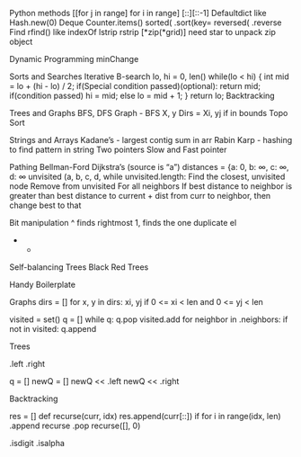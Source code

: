 Python methods
    [[for j in range] for i in range]
    [::][::-1]
    Defaultdict		like Hash.new(0)
    Deque
    Counter.items()
    sorted(    .sort(key=
    reversed(    .reverse
    Find 	rfind()  	like indexOf
    lstrip rstrip
    [*zip(*grid)]
    need star to unpack zip object

Dynamic Programming
    minChange

Sorts and Searches
	Iterative B-search
        lo, hi = 0, len() 
        while(lo < hi) {
        int mid = lo + (hi - lo) / 2;
        if(Special condition passed)(optional):
            return mid; 
        if(condition passed)
        hi = mid;
        else 
        lo = mid + 1;
        }
        return lo;
Backtracking

Trees and Graphs
	BFS, DFS
	Graph - BFS
	X, y
	Dirs = 
	Xi, yj if in bounds
	Topo Sort

Strings and Arrays
Kadane’s - largest contig sum in arr
Rabin Karp - hashing to find pattern in string
Two pointers
Slow and Fast pointer

Pathing
Bellman-Ford
Dijkstra’s
(source is “a”)
    distances = {a: 0, b: ∞, c: ∞, d: ∞
    unvisited (a, b, c, d,
    while unvisited.length:
        Find the closest, unvisited node 
        Remove from unvisited
        For all neighbors
            If best distance to neighbor is greater than best distance to current + dist from curr to neighbor, then change best to that

Bit manipulation
^ finds rightmost 1, finds the one duplicate el
+ -


Self-balancing Trees
Black Red Trees

Handy Boilerplate

Graphs
dirs = []
for x, y in dirs:
    xi, yj
    if 0 <= xi < len and 0 <= yj < len

visited = set()
q = []
while q:
    q.pop
    visited.add
    for neighbor in .neighbors:
        if not in visited:
            q.append


Trees

.left
.right

q = []
newQ = []
newQ << .left
newQ << .right


Backtracking

res = []
def recurse(curr, idx)
    res.append(curr[::]) if
    for i in range(idx, len)
    .append
    recurse
    .pop
recurse([], 0)

.isdigit
.isalpha